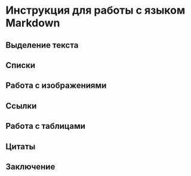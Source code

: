 # Инструкция для работы с языком Markdown

## Выделение текста 

## Списки

## Работа с изображениями

## Ссылки

## Работа с таблицами

## Цитаты 

## Заключение 